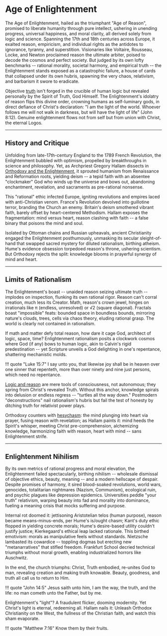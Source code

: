 <!--
Lord Jesus Christ
Son of God
Have mercy on me
 a sinner
-->
# Age of Enlightenment

The Age of Enlightenment, hailed as the triumphant "Age of Reason", promised to liberate humanity through pure intellect, ushering in unending progress, universal happiness, and moral clarity, all derived solely from logic and science. Spanning the 17th and 18th centuries across Europe, it exalted reason, empiricism, and individual rights as the antidotes to ignorance, tyranny, and superstition. Visionaries like Voltaire, Rousseau, Locke, and Newton proclaimed reason the ultimate arbiter, poised to decode the cosmos and perfect society. But judged by its own lofty benchmarks -- rational morality, societal harmony, and empirical truth -- the Enlightenment stands exposed as a catastrophic failure, a house of cards that collapsed under its own hubris, spawning the very chaos, relativism, and barbarism it swore to eradicate.

Objective [truth](../truth/) isn't forged in the crucible of human logic but revealed personally by the Spirit of Truth, God Himself. The Enlightenment's idolatry of reason flips this divine order, crowning humans as self-luminary gods, in direct defiance of Christ's declaration: "I am the light of the world. Whoever follows me will not walk in darkness, but will have the light of life" (John 8:12). Genuine enlightenment flows not from self but from union with Christ, the eternal Logos.



---

## History and Critique

Unfolding from late-17th-century England to the 1789 French Revolution, the Enlightenment bubbled with optimism, propelled by breakthroughs in science and philosophy. Yet, as Archpriest Gregory Hallam dissects in [Orthodoxy and the Enlightenment](https://www.pravmir.com/orthodoxy-and-the-enlightenment/), it sprouted humanism from Renaissance and Reformation roots, yielding deism -- a tepid faith with an absentee "clockmaker" God who winds up the universe and bows out, abandoning enchantment, revelation, and sacraments as pre-rational nonsense.

This "rational" ethic infected Europe, igniting revolutions and empires laced with anti-Christian venom. France's Revolution devolved into guillotine terror, branding the Church an enemy. Britain's deism smothered vibrant faith, barely offset by heart-centered Methodism. Hallam exposes the fragmentation: mind versus heart, reason clashing with faith -- a false binary that poisons the mind and soul.

Isolated by Ottoman chains and Russian upheavals, ancient Christianity engaged the Enlightenment posthumously, unmasking its secular sleight-of-hand that swapped sacred mystery for diluted rationalism, birthing atheism. Hume's evidence obsession torpedoed reason's throne, ushering scientism. But Orthodoxy rejects the split: knowledge blooms in prayerful synergy of mind and heart.



---

## Limits of Rationalism

The Enlightenment's boast -- unaided reason seizing ultimate truth -- implodes on inspection, flunking its own rational rigor. Reason can't corral creation, much less its Creator. Math, reason's crown jewel, hinges on irrationals like π (endless, unresolved) or √2 (square diagonal). Fractals boast "impossible" feats: bounded space in boundless bounds, mirroring nature's clouds, trees, cells via chaos theory, eluding rational grasp. The world is clearly not contained in rationalism.

If math and matter defy total reason, how dare it cage God, architect of logic, space, time? Enlightenment rationalism posits a clockwork cosmos where God (if any) bows to human logic, akin to Calvin's rigid predestination -- yet Scripture unveils a God delighting in one's repentance, shattering mechanistic molds.

!!! quote "Luke 15:7"
    I say unto you, that likewise joy shall be in heaven over one sinner that repenteth, more than over ninety and nine just persons, which need no repentance.

[Logic and reason](../truth.md) are mere tools of consciousness, not autonomous; they spring from Christ's revealed Truth. Without this anchor, knowledge spirals into delusion or endless regress -- "turtles all the way down." Postmodern "deconstructions" nail rationalism's hubris but fail the test of honesty by ditching truth for relativist power plays.

Orthodoxy counters with [hesychasm](https://m.youtube.com/watch?v=SiINgxCdmqM): the mind plunging into heart via prayer, fusing reason with revelation; as Hallam paints it: mind heeds the Spirit's whisper, meeting Christ pre-comprehension, alchemizing knowledge, harmonizing faith with reason, heart with mind -- sans Enlightenment strife.





---

## Enlightenment Nihilism

By its own metrics of rational progress and moral elevation, the Enlightenment failed spectacularly, birthing nihilism -- wholesale dismissal of objective ethics, beauty, meaning -- and a modern hellscape of despair. Despite promises of harmony, it sired blood-soaked revolutions, world wars, genocides, totalitarian nightmares (Nazism, Communism), ecological ruin, and psychic plagues like depression epidemics. Universities peddle "your truth" relativism, warping beauty into fad and morality into dominance, fueling a meaning crisis that mocks suffering and purpose.

Internal rot doomed it: jettisoning Aristotelian telos (human purpose), reason became means-minus-ends, per Hume's is/ought chasm; Kant's duty ethic flopped in yielding concrete morals; Hume's desire-based utility couldn't justify justice; Kierkegaard's ethical leap lacked rationale. This birthed emotivism: morals as manipulative feels without standards. Nietzsche lambasted its cowardice -- toppling dogmas but erecting new "metanarratives" that stifled freedom. Frankfurt School decried technical triumphs without moral growth, enabling industrialized horrors like Auschwitz.

In the end, the church triumphs:
Christ, Truth embodied, re-unites God to man, revealing creation and making truth knowable. Beauty, goodness, and truth all call us to return to Him.

!!! quote "John 14:5"
    Jesus saith unto him, I am the way, the truth, and the life: no man cometh unto the Father, but by me.

Enlightenment's "light"? A fraudulent flicker, dooming modernity. Yet Christ's light is eternal, redeeming all. Hallam nails it: Unleash Orthodox Christianity on the West, the fullness of the Christian faith, and watch this sham evaporate.

!!! quote "Matthew 7:16"
    Know them by their fruits.




